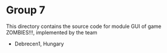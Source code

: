 Group 7
==================

This directory contains the source code for module GUI of game ZOMBIES!!!, implemented by the team

* Debrecen1, Hungary